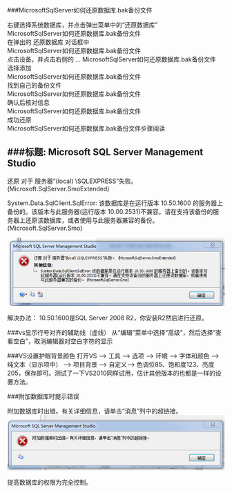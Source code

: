 ###MicrosoftSqlServer如何还原数据库.bak备份文件

右键选择系统数据库，并点击弹出菜单中的“还原数据库”  
MicrosoftSqlServer如何还原数据库.bak备份文件  
在弹出的 还原数据库 对话框中  
MicrosoftSqlServer如何还原数据库.bak备份文件  
 点击设备，并点击右侧的 ...
MicrosoftSqlServer如何还原数据库.bak备份文件  
选择添加  
MicrosoftSqlServer如何还原数据库.bak备份文件  
找到自己的备份文件  
MicrosoftSqlServer如何还原数据库.bak备份文件  
确认后核对信息  
MicrosoftSqlServer如何还原数据库.bak备份文件  
成功还原  
MicrosoftSqlServer如何还原数据库.bak备份文件步骤阅读  


###标题: Microsoft SQL Server Management Studio
------------------------------

还原 对于 服务器“(local) \SQLEXPRESS”失败。  (Microsoft.SqlServer.SmoExtended)

System.Data.SqlClient.SqlError: 该数据库是在运行版本 10.50.1600 的服务器上备份的。该版本与此服务器(运行版本 10.00.2531)不兼容。请在支持该备份的服务器上还原该数据库，或者使用与此服务器兼容的备份。 (Microsoft.SqlServer.Smo)

![该版本与此服务器(运行版本 10.00.2531)不兼容](images/20160922123946.png)

解决办法：
10.50.1600是SQL Server 2008 R2，你安装R2然后进行还原。




###vs显示行号对齐的辅助线（虚线）
从“编辑”菜单中选择“高级”，然后选择“查看空白”，取消编辑器对空白字符的显示


###VS设置护眼背景颜色
打开VS —> 工具 —> 选项 —> 环境 —> 字体和颜色 —> 纯文本（显示项中） —> 项目背景 —> 自定义—> 色调位85、饱和度123、亮度205，保存即可。测试了一下VS2010同样试用，估计其他版本的也都是一样的设置方法。

###附加数据库时提示错误

附加数据库时出错。有关详细信息，请单击“消息”列中的超链接。
![附加数据库时出错](images/20160928084220.png)

提高数据库的权限为完全控制。